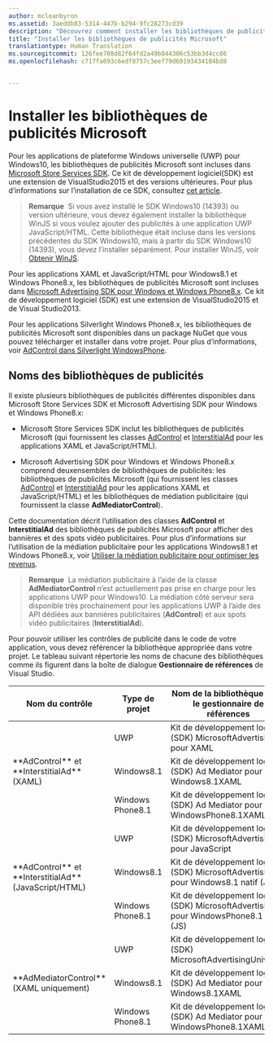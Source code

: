 ```yaml
---
author: mcleanbyron
ms.assetid: 3aeddb83-5314-447b-b294-9fc28273cd39
description: "Découvrez comment installer les bibliothèques de publicités Microsoft."
title: "Installer les bibliothèques de publicités Microsoft"
translationtype: Human Translation
ms.sourcegitcommit: 126fee708d82f64fd2a49b844306c53bb3d4cc86
ms.openlocfilehash: c717fa693c6edf8757c3eef79d60193434104bd8


---
```


# Installer les bibliothèques de publicités Microsoft




Pour les applications de plateforme Windows universelle (UWP) pour Windows10, les bibliothèques de publicités Microsoft sont incluses dans [Microsoft Store Services SDK](http://aka.ms/store-em-sdk). Ce kit de développement logiciel(SDK) est une extension de VisualStudio2015 et des versions ultérieures. Pour plus d’informations sur l’installation de ce SDK, consultez [cet article](microsoft-store-services-sdk.md).

> **Remarque**&nbsp;&nbsp;Si vous avez installé le SDK Windows10 (14393) ou version ultérieure, vous devez également installer la bibliothèque WinJS si vous voulez ajouter des publicités à une application UWP JavaScript/HTML. Cette bibliothèque était incluse dans les versions précédentes du SDK Windows10, mais à partir du SDK Windows10 (14393), vous devez l’installer séparément. Pour installer WinJS, voir [Obtenir WinJS](http://try.buildwinjs.com/download/GetWinJS/).

Pour les applications XAML et JavaScript/HTML pour Windows8.1 et Windows Phone8.x, les bibliothèques de publicités Microsoft sont incluses dans [Microsoft Advertising SDK pour Windows et Windows Phone8.x](http://aka.ms/store-8-sdk). Ce kit de développement logiciel (SDK) est une extension de VisualStudio2015 et de Visual Studio2013.

Pour les applications Silverlight Windows Phone8.x, les bibliothèques de publicités Microsoft sont disponibles dans un package NuGet que vous pouvez télécharger et installer dans votre projet. Pour plus d’informations, voir [AdControl dans Silverlight WindowsPhone](adcontrol-in-windows-phone-silverlight.md).

## Noms des bibliothèques de publicités


Il existe plusieurs bibliothèques de publicités différentes disponibles dans Microsoft Store Services SDK et Microsoft Advertising SDK pour Windows et Windows Phone8.x:

* Microsoft Store Services SDK inclut les bibliothèques de publicités Microsoft (qui fournissent les classes [AdControl](https://msdn.microsoft.com/library/windows/apps/microsoft.advertising.winrt.ui.adcontrol.aspx) et [InterstitialAd](https://msdn.microsoft.com/library/windows/apps/microsoft.advertising.winrt.ui.interstitialad.aspx) pour les applications XAML et JavaScript/HTML).

* Microsoft Advertising SDK pour Windows et Windows Phone8.x comprend deuxensembles de bibliothèques de publicités: les bibliothèques de publicités Microsoft (qui fournissent les classes [AdControl](https://msdn.microsoft.com/library/windows/apps/microsoft.advertising.winrt.ui.adcontrol.aspx) et [InterstitialAd](https://msdn.microsoft.com/library/windows/apps/microsoft.advertising.winrt.ui.interstitialad.aspx) pour les applications XAML et JavaScript/HTML) et les bibliothèques de médiation publicitaire (qui fournissent la classe **AdMediatorControl**).

Cette documentation décrit l’utilisation des classes **AdControl** et **InterstitialAd** des bibliothèques de publicités Microsoft pour afficher des bannières et des spots vidéo publicitaires. Pour plus d’informations sur l’utilisation de la médiation publicitaire pour les applications Windows8.1 et Windows Phone8.x, voir [Utiliser la médiation publicitaire pour optimiser les revenus](https://msdn.microsoft.com/library/windows/apps/xaml/dn864359.aspx).

>**Remarque**&nbsp;&nbsp;La médiation publicitaire à l’aide de la classe **AdMediatorControl** n’est actuellement pas prise en charge pour les applications UWP pour Windows10. La médiation côté serveur sera disponible très prochainement pour les applications UWP à l’aide des API dédiées aux bannières publicitaires (**AdControl**) et aux spots vidéo publicitaires (**InterstitialAd**).

Pour pouvoir utiliser les contrôles de publicité dans le code de votre application, vous devez référencer la bibliothèque appropriée dans votre projet. Le tableau suivant répertorie les noms de chacune des bibliothèques comme ils figurent dans la boîte de dialogue **Gestionnaire de références** de Visual Studio.


<table>
    <thead>
        <tr><th>Nom du contrôle</th><th>Type de projet</th><th>Nom de la bibliothèque dans le gestionnaire de références</th><th>Numéro de version</th></tr>
    </thead>
    <tbody>
    <tr>
            <td rowspan="3">**AdControl** et **InterstitialAd** (XAML)</td>
            <td>UWP</td>
            <td>Kit de développement logiciel (SDK) MicrosoftAdvertising pour XAML</td>
            <td>10.0</td>
        </tr>
        <tr>
            <td>Windows8.1</td>
            <td>Kit de développement logiciel (SDK) Ad Mediator pour Windows8.1XAML</td>
            <td>1.0</td>
        </tr>
        <tr>
            <td>Windows Phone8.1</td>
            <td>Kit de développement logiciel (SDK) Ad Mediator pour WindowsPhone8.1XAML</td>
            <td>1.0</td>
        </tr>
    <tr>
            <td rowspan="3">**AdControl** et **InterstitialAd** (JavaScript/HTML)</td>
            <td>UWP</td>
            <td>Kit de développement logiciel (SDK) MicrosoftAdvertising pour JavaScript</td>
            <td>10.0</td>
        </tr>
        <tr>
            <td>Windows8.1</td>
            <td>Kit de développement logiciel (SDK) MicrosoftAdvertising pour Windows8.1 natif (JS)</td>
            <td>8.5</td>
        </tr>
        <tr>
            <td>Windows Phone8.1</td>
            <td>Kit de développement logiciel (SDK) MicrosoftAdvertising pour WindowsPhone8.1 natif (JS)</td>
            <td>8.5</td>
        </tr>
    <tr>
            <td rowspan="3">**AdMediatorControl** (XAML uniquement)</td>
            <td>UWP</td>
            <td>Kit de développement logiciel (SDK) MicrosoftAdvertisingUniversal</td>
            <td>1.0</td>
        </tr>
        <tr>
            <td>Windows8.1</td>
            <td>Kit de développement logiciel (SDK) Ad Mediator pour Windows8.1XAML</td>
            <td>1.0</td>
        </tr>
        <tr>
            <td>Windows Phone8.1</td>
            <td>Kit de développement logiciel (SDK) Ad Mediator pour WindowsPhone8.1XAML</td>
            <td>1.0</td>
        </tr>
    </tbody>
</table>

 

 

 



<!--HONumber=Nov16_HO1-->



